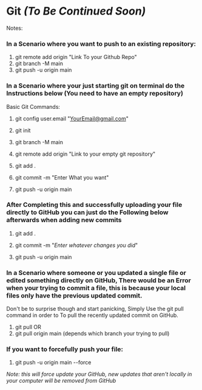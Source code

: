 # Git _(To Be Continued Soon)_

Notes:

### In a Scenario where you want to push to an existing repository:
1. git remote add origin "Link To your Github Repo"
2. git branch -M main
3. git push -u origin main

### In a Scenario where your just starting git on terminal do the Instructions below (You need to have an empty repository)

Basic Git Commands:

1. git config user.email "YourEmail@gmail.com"

2. git init

3. git branch -M main

4. git remote add origin "Link to your empty git repository"

5. git add .

6. git commit -m "Enter What you want"

7.  git push -u origin main
### After Completing this and successfully uploading your file directly to GitHub you can just do the Following below afterwards when adding new commits

1. git add .

2. git commit -m "*Enter whatever changes you did*"

3. git push -u origin main

### In a Scenario where someone or you updated a single file or edited something directly on GitHub, There would be an Error when your trying to commit a file, this is because your local files only have the previous updated commit. 

Don't be to surprise though and start panicking, Simply Use the git pull command in order to To pull the recently updated commit on GitHub.

1. git pull 
OR
2. git pull origin main (depends which branch your trying to pull)

### If you want to forcefully push your file:
1. git push -u origin main --force

 *Note: this will force update your GitHub, new updates that aren't locally in your computer will be removed from GitHub*
